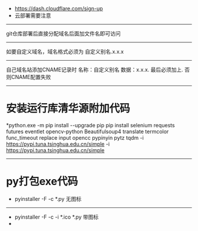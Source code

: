 * https://dash.cloudflare.com/sign-up
* 云部署需要注意
***
git仓库部署后直接分配域名后面加文件名即可访问
***
如要自定义域名，域名格式必须为 自定义别名.x.x.x
***
自己域名站添加CNAME记录时 名称：自定义别名 数据：x.x.x. 最后必须加上. 否则CNAME配置失败
***
# 安装运行库清华源附加代码
 *python.exe -m pip install --upgrade pip
          pip install selenium requests futures eventlet opencv-python Beautifulsoup4 translate termcolor func_timeout replace input opencc pypinyin pytz tqdm -i https://pypi.tuna.tsinghua.edu.cn/simple -i https://pypi.tuna.tsinghua.edu.cn/simple

***
 # py打包exe代码
* pyinstaller -F -c *.py   无图标
***
* pyinstaller -F -c -i *.ico *.py   带图标
* 
